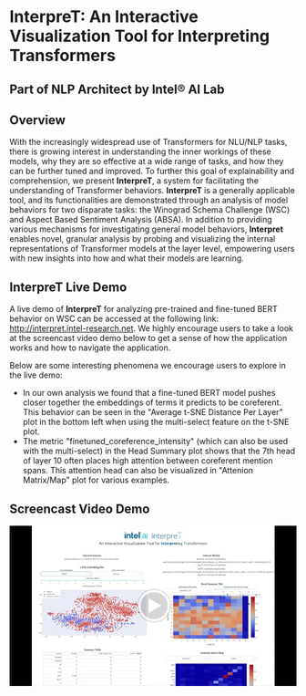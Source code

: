 # **InterpreT**: An Interactive Visualization Tool for **Interpre**ting **T**ransformers
## Part of NLP Architect by Intel® AI Lab

## Overview
With the increasingly widespread use of Transformers for NLU/NLP tasks, there is growing interest in understanding the inner workings of these models, why they are so effective at a wide range of tasks, and how they can be further tuned and improved. To further this goal of explainability and comprehension, we present **InterpreT**, a system for facilitating the understanding of Transformer behaviors. **InterpreT** is a generally applicable tool, and its functionalities are demonstrated through an analysis of model behaviors for two disparate tasks: the Winograd Schema Challenge (WSC) and Aspect Based Sentiment Analysis (ABSA). In addition to providing various mechanisms for investigating general model behaviors, **Interpret** enables novel, granular analysis by probing and visualizing the internal representations of Transformer models at the layer level, empowering users with new insights into how and what their models are learning.


## InterpreT Live Demo
A live demo of **InterpreT** for analyzing pre-trained and fine-tuned BERT behavior on WSC can be accessed at the following link: http://interpret.intel-research.net. We highly encourage users to take a look at the screencast video demo below to get a sense of how the application works and how to navigate the application.

Below are some interesting phenomena we encourage users to explore in the live demo:
- In our own analysis we found that a fine-tuned BERT model pushes closer together the embeddings of terms it predicts to be coreferent. This behavior can be seen in the "Average t-SNE Distance Per Layer" plot in the bottom left when using the multi-select feature on the t-SNE plot. 
- The metric "finetuned_coreference_intensity" (which can also be used with the multi-select) in the Head Summary plot shows that the 7th head of layer 10 often places high attention between coreferent mention spans. This attention head can also be visualized in "Attenion Matrix/Map" plot for various examples. 

## Screencast Video Demo

[![Video Demo](./assets/video_demo_thumbnail.png)](https://drive.google.com/file/d/1MbESn2RI58PYsfhX4zX9jivCzQzuhtPR/view)
